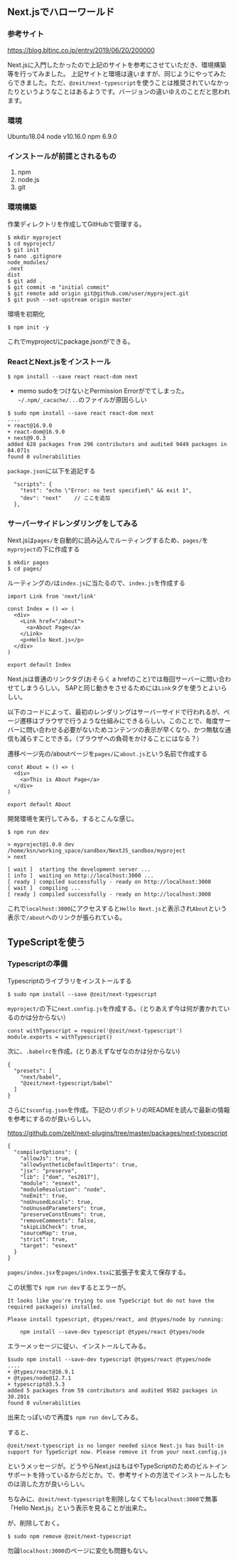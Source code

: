 ## Next.jsでハローワールド

### 参考サイト

https://blog.bltinc.co.jp/entry/2019/06/20/200000


Next.jsに入門したかったので上記のサイトを参考にさせていただき、環境構築等を行ってみました。
上記サイトと環境は違いますが、同じようにやってみたらできました。ただ、`@zeit/next-typescript`を使うことは推奨されていなかったりというようなことはあるようです。バージョンの違いゆえのことだと思われます。


### 環境

Ubuntu18.04
node v10.16.0
npm 6.9.0

### インストールが前提とされるもの

1. npm
1. node.js
1. git


### 環境構築

作業ディレクトリを作成してGitHubで管理する。

```
$ mkdir myproject
$ cd myproject/
$ git init
$ nano .gitignore
node_modules/
.next
dist
$ git add .
$ git commit -m "initial commit"
$ git remote add origin git@github.com/user/myproject.git
$ git push --set-upstream origin master
```

環境を初期化
```
$ npm init -y
```

これでmyproject/にpackage.jsonができる。

### ReactとNext.jsをインストール
```
$ npm install --save react react-dom next
```

- memo
sudoをつけないとPermission Errorがでてしまった。`~/.npm/_cacache/...`のファイルが原因らしい

```
$ sudo npm install --save react react-dom next
....
+ react@16.9.0
+ react-dom@16.9.0
+ next@9.0.3
added 628 packages from 296 contributors and audited 9449 packages in 84.071s
found 0 vulnerabilities
```

`package.json`に以下を追記する

```
  "scripts": {
    "test": "echo \"Error: no test specified\" && exit 1",
    "dev": "next"    // ここを追加
  },
```


### サーバーサイドレンダリングをしてみる

Next.jsは`pages/`を自動的に読み込んでルーティングするため、`pages/`を`myproject`の下に作成する

```
$ mkdir pages
$ cd pages/
```

ルーティングの`/`は`index.js`に当たるので、`index.js`を作成する

```
import Link from 'next/link'

const Index = () => (
  <div>
    <Link href="/about">
      <a>About Page</a>
    </Link>
    <p>Hello Next.js</p>
  </div>
)

export default Index
```

Next.jsは普通のリンクタグ(おそらく a hrefのこと)では毎回サーバーに問い合わせてしまうらしい。
SAPと同じ動きをさせるためには`Link`タグを使うとよいらしい。

以下のコードによって、最初のレンダリングはサーバーサイドで行われるが、ページ遷移はブラウザで行うような仕組みにできるらしい。このことで、毎度サーバーに問い合わせる必要がないためコンテンツの表示が早くなり、かつ無駄な通信も減らすことできる。（ブラウザへの負荷をかけることにはなる？）

遷移ページ先の/aboutページを`pages/`に`about.js`という名前で作成する

```
const About = () => (
  <div>
    <a>This is About Page</a>
  </div>
)

export default About
```

開発環境を実行してみる。するとこんな感じ。
```
$ npm run dev

> myproject@1.0.0 dev /home/ksn/working_space/sandbox/NextJS_sandbox/myproject
> next

[ wait ]  starting the development server ...
[ info ]  waiting on http://localhost:3000 ...
[ ready ] compiled successfully - ready on http://localhost:3000
[ wait ]  compiling ...
[ ready ] compiled successfully - ready on http://localhost:3000
```

これで`localhost:3000`にアクセスすると`Hello Next.js`と表示され`About`という表示で`/about`へのリンクが張られている。

## TypeScriptを使う

### Typescriptの準備

Typescriptのライブラリをインストールする

```
$ sudo npm install --save @zeit/next-typescript
```

`myproject/`の下に`next.config.js`を作成する。（とりあえず今は何が書かれているのかは分からない）


```
const withTypescript = require('@zeit/next-typescript')
module.exports = withTypescript()

```

次に、`.babelrc`を作成。(とりあえずなぜなのかは分からない)

```
{
  "presets": [
    "next/babel",
    "@zeit/next-typescript/babel"
  ]
}

```

さらに`tsconfig.json`を作成。下記のリポジトリのREADMEを読んで最新の情報を参考にするのが良いらしい。

https://github.com/zeit/next-plugins/tree/master/packages/next-typescript

```
{
  "compilerOptions": {
    "allowJs": true,
    "allowSyntheticDefaultImports": true,
    "jsx": "preserve",
    "lib": ["dom", "es2017"],
    "module": "esnext",
    "moduleResolution": "node",
    "noEmit": true,
    "noUnusedLocals": true,
    "noUnusedParameters": true,
    "preserveConstEnums": true,
    "removeComments": false,
    "skipLibCheck": true,
    "sourceMap": true,
    "strict": true,
    "target": "esnext"
  }
}

```

`pages/index.jsx`を`pages/index.tsx`に拡張子を変えて保存する。


この状態で`$ npm run dev`するとエラーが。
```
It looks like you're trying to use TypeScript but do not have the required package(s) installed.

Please install typescript, @types/react, and @types/node by running:

	npm install --save-dev typescript @types/react @types/node
```

エラーメッセージに従い、インストールしてみる。
```
$sudo npm install --save-dev typescript @types/react @types/node
....
+ @types/react@16.9.1
+ @types/node@12.7.1
+ typescript@3.5.3
added 5 packages from 59 contributors and audited 9582 packages in 30.201s
found 0 vulnerabilities
```

出来たっぽいので再度`$ npm run dev`してみる。

すると、

```
@zeit/next-typescript is no longer needed since Next.js has built-in support for TypeScript now. Please remove it from your next.config.js
```
というメッセージが。どうやらNext.jsはもはやTypeScriptのためのビルトインサポートを持っているからだとか。で、参考サイトの方法でインストールしたものは消した方が良いらしい。


ちなみに、`@zeit/next-typescript`を削除しなくても`localhost:3000`で無事「Hello Next.js」という表示を見ることが出来た。

が、削除しておく。

```
$ sudo npm remove @zeit/next-typescript
```

勿論`localhost:3000`のページに変化も問題もない。


